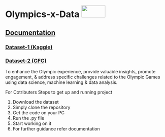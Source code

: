 # Olympics-x-Data <img src="https://github.com/datta-magar/Olympics-x-Data/assets/63116590/65a1ed7a-1c22-49a0-ab0d-0390eefd9cf8" width="75" height="37.5">
## [Documentation]([https://docs.google.com/document/d/1vC-DnaIRe8SeRH4KhpbB5wJgD-Mxr5gC8SQ39ofQAwo/edit?usp=sharing](https://docs.google.com/document/d/e/2PACX-1vQHmCalAlmD7KuZjs2JzugL2Ofnpah8Dn7nRQcXJI_4EaEkBRnLCPGgm3XrPgYkodhC6NfMWIhJ2lIA/pub))
### [Dataset-1 (Kaggle)](https://www.kaggle.com/datasets/llui85/tokyo-2021-olympics-complete-grouped-by-type)
### [Dataset-2 (GFG)](https://github.com/AshishJangra27/GFG-Hackathon)

 To enhance the Olympic experience, provide valuable insights, promote engagement, &amp; address specific challenges related to the Olympic Games using data science, machine learning & data analysis.

 For Cotributers
 Steps to get up and running project
 1. Download the dataset
 2. Simply clone the repository
 3. Get the code on your PC
 4. Run the .py file
 5. Start working on it
 6. For further guidance refer documentation

